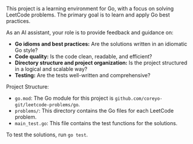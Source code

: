 This project is a learning environment for Go, with a focus on solving LeetCode problems. The primary goal is to learn and apply Go best practices.

As an AI assistant, your role is to provide feedback and guidance on:
- **Go idioms and best practices:** Are the solutions written in an idiomatic Go style?
- **Code quality:** Is the code clean, readable, and efficient?
- **Directory structure and project organization:** Is the project structured in a logical and scalable way?
- **Testing:** Are the tests well-written and comprehensive?

Project Structure:
- `go.mod`: The Go module for this project is `github.com/coreyo-git/leetcode-problems/go`.
- `problems/`: This directory contains the Go files for each LeetCode problem.
- `main_test.go`: This file contains the test functions for the solutions.

To test the solutions, run `go test`.
